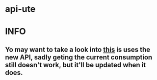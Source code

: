 # api-ute
# INFO
## Yo may want to take a look into [this](https://gitlab.com/aronkahrs-us/ute) is uses the new API, sadly geting the current consumption still doesn't work, but it'll be updated when it does.
